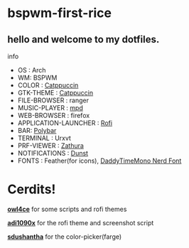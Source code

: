 # bspwm-first-rice
## hello and welcome to my **dotfiles**. 

info

* OS : Arch
* WM: BSPWM
* COLOR : [Catppuccin](https://github.com/catppuccin/catppuccin)
* GTK-THEME : [Catppuccin](https://github.com/catppuccin/gtk/releases)
* FILE-BROWSER : ranger
* MUSIC-PLAYER : [mpd](https://www.musicpd.org/)
* WEB-BROWSER : firefox
* APPLICATION-LAUNCHER : [Rofi](https://github.com/davatorium/rofi)
* BAR: [Polybar](https://github.com/polybar/polybar)
* TERMINAL : Urxvt
* PRF-VIEWER : [Zathura](https://github.com/pwmt/zathura)
* NOTIFICATIONS : [Dunst](https://dunst-project.org/)
* FONTS : Feather(for icons), [DaddyTimeMono Nerd Font](https://github.com/ryanoasis/nerd-fonts/releases/download/v2.1.0/DaddyTimeMono.zip)

# Cerdits!
**[owl4ce](https://github.com/owl4ce)** for some scripts and rofi themes

**[adi1090x](https://github.com/adi1090x)** for the rofi theme and screenshot script

**[sdushantha](https://github.com/sdushantha/farge/blob/master/farge)** for the color-picker(farge)
